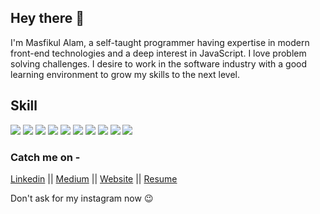 ## Hey there 👋

I'm Masfikul Alam, a self-taught programmer having expertise in modern front-end technologies and a deep interest in JavaScript. I love problem solving challenges. I desire to work in the software industry with a good learning environment to grow my skills to the next level. 

## Skill
 <div>
  <img src="https://img.shields.io/badge/html%20-%2320232a.svg?&style=for-the-badge&logo=html&logoColor=%2361DAFB"/>
  <img src="https://img.shields.io/badge/css%20-%23404d59.svg?&style=for-the-badge&logo=css&logoColor=%2361DAFB"/>
  <img src="https://img.shields.io/badge/bootstrap%20-%23563D7C.svg?&style=for-the-badge&logo=bootstrap&logoColor=white"/>
  <img src="https://img.shields.io/badge/scss%20-%23563D7C.svg?&style=for-the-badge&logo=scss&logoColor=white"/>
  <img src="https://img.shields.io/badge/javascript%20-%23323330.svg?&style=for-the-badge&logo=javascript&logoColor=%23F7DF1E"/>
  <img src="https://img.shields.io/badge/node.js%20-%2343853D.svg?&style=for-the-badge&logo=node.js&logoColor=white"/>
  <img src="https://img.shields.io/badge/redux%20-%23593d88.svg?&style=for-the-badge&logo=redux&logoColor=white"/>
  <img src="https://img.shields.io/badge/material%20ui%20-%230081CB.svg?&style=for-the-badge&logo=material-ui&logoColor=white"/>
  <img src="https://img.shields.io/badge/php-%23777BB4.svg?&style=for-the-badge&logo=php&logoColor=white"/>
  <img src="https://img.shields.io/badge/python-%23777BB4.svg?&style=for-the-badge&logo=python&logoColor=white"/>
</div>

### Catch me on -
[Linkedin](https://www.linkedin.com/in/masfik-alam)  ||  [Medium](https://medium.com/@masfikalam)  ||  [Website](https://masfikul-alam.web.app)  ||  [Resume](https://drive.google.com/file/d/1BG1LrUw7u8n7tms6yt6wR7W4gWnpipId/view)

Don't ask for my instagram now 😉 
